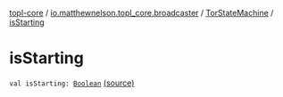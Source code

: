 [topl-core](../../index.md) / [io.matthewnelson.topl_core.broadcaster](../index.md) / [TorStateMachine](index.md) / [isStarting](./is-starting.md)

# isStarting

`val isStarting: `[`Boolean`](https://kotlinlang.org/api/latest/jvm/stdlib/kotlin/-boolean/index.html) [(source)](https://github.com/05nelsonm/TorOnionProxyLibrary-Android/blob/master/topl-core/src/main/java/io/matthewnelson/topl_core/broadcaster/TorStateMachine.kt#L63)